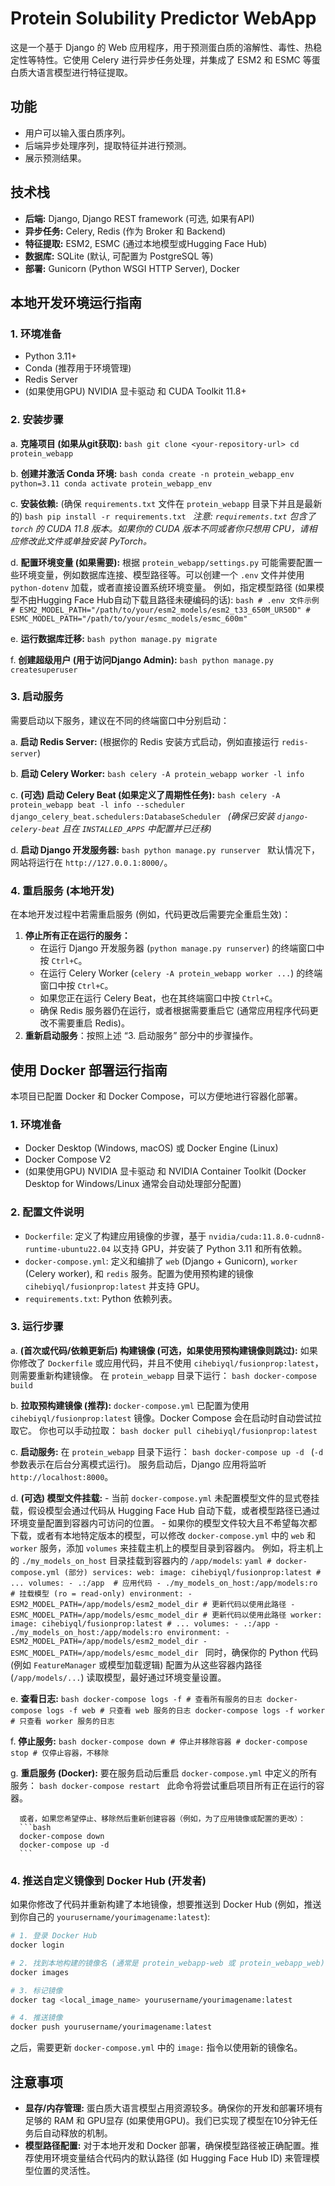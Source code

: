 # Protein Solubility Predictor WebApp

这是一个基于 Django 的 Web 应用程序，用于预测蛋白质的溶解性、毒性、热稳定性等特性。它使用 Celery 进行异步任务处理，并集成了 ESM2 和 ESMC 等蛋白质大语言模型进行特征提取。

## 功能

- 用户可以输入蛋白质序列。
- 后端异步处理序列，提取特征并进行预测。
- 展示预测结果。

## 技术栈

- **后端:** Django, Django REST framework (可选, 如果有API)
- **异步任务:** Celery, Redis (作为 Broker 和 Backend)
- **特征提取:** ESM2, ESMC (通过本地模型或Hugging Face Hub)
- **数据库:** SQLite (默认, 可配置为 PostgreSQL 等)
- **部署:** Gunicorn (Python WSGI HTTP Server), Docker

## 本地开发环境运行指南

### 1. 环境准备

- Python 3.11+
- Conda (推荐用于环境管理)
- Redis Server
- (如果使用GPU) NVIDIA 显卡驱动 和 CUDA Toolkit 11.8+

### 2. 安装步骤

   a. **克隆项目 (如果从git获取):**
      ```bash
      git clone <your-repository-url>
      cd protein_webapp 
      ```

   b. **创建并激活 Conda 环境:**
      ```bash
      conda create -n protein_webapp_env python=3.11
      conda activate protein_webapp_env
      ```

   c. **安装依赖:**
      (确保 `requirements.txt` 文件在 `protein_webapp` 目录下并且是最新的)
      ```bash
      pip install -r requirements.txt
      ```
      *注意: `requirements.txt` 包含了 `torch` 的 CUDA 11.8 版本。如果你的 CUDA 版本不同或者你只想用 CPU，请相应修改此文件或单独安装 PyTorch。*

   d. **配置环境变量 (如果需要):**
      根据 `protein_webapp/settings.py` 可能需要配置一些环境变量，例如数据库连接、模型路径等。可以创建一个 `.env` 文件并使用 `python-dotenv` 加载，或者直接设置系统环境变量。
      例如，指定模型路径 (如果模型不由Hugging Face Hub自动下载且路径未硬编码的话):
      ```bash
      # .env 文件示例
      # ESM2_MODEL_PATH="/path/to/your/esm2_models/esm2_t33_650M_UR50D"
      # ESMC_MODEL_PATH="/path/to/your/esmc_models/esmc_600m"
      ```

   e. **运行数据库迁移:**
      ```bash
      python manage.py migrate
      ```

   f. **创建超级用户 (用于访问Django Admin):**
      ```bash
      python manage.py createsuperuser
      ```

### 3. 启动服务

   需要启动以下服务，建议在不同的终端窗口中分别启动：

   a. **启动 Redis Server:**
      (根据你的 Redis 安装方式启动，例如直接运行 `redis-server`)

   b. **启动 Celery Worker:**
      ```bash
      celery -A protein_webapp worker -l info
      ```

   c. **(可选) 启动 Celery Beat (如果定义了周期性任务):**
      ```bash
      celery -A protein_webapp beat -l info --scheduler django_celery_beat.schedulers:DatabaseScheduler
      ```
      *(确保已安装 `django-celery-beat` 且在 `INSTALLED_APPS` 中配置并已迁移)*

   d. **启动 Django 开发服务器:**
      ```bash
      python manage.py runserver
      ```
      默认情况下，网站将运行在 `http://127.0.0.1:8000/`。

### 4. 重启服务 (本地开发)

在本地开发过程中若需重启服务 (例如，代码更改后需要完全重启生效)：

1.  **停止所有正在运行的服务：**
    *   在运行 Django 开发服务器 (`python manage.py runserver`) 的终端窗口中按 `Ctrl+C`。
    *   在运行 Celery Worker (`celery -A protein_webapp worker ...`) 的终端窗口中按 `Ctrl+C`。
    *   如果您正在运行 Celery Beat，也在其终端窗口中按 `Ctrl+C`。
    *   确保 Redis 服务器仍在运行，或者根据需要重启它 (通常应用程序代码更改不需要重启 Redis)。
2.  **重新启动服务**：按照上述 “3. 启动服务” 部分中的步骤操作。

## 使用 Docker 部署运行指南

本项目已配置 Docker 和 Docker Compose，可以方便地进行容器化部署。

### 1. 环境准备

- Docker Desktop (Windows, macOS) 或 Docker Engine (Linux)
- Docker Compose V2
- (如果使用GPU) NVIDIA 显卡驱动 和 NVIDIA Container Toolkit (Docker Desktop for Windows/Linux 通常会自动处理部分配置)

### 2. 配置文件说明

- `Dockerfile`: 定义了构建应用镜像的步骤，基于 `nvidia/cuda:11.8.0-cudnn8-runtime-ubuntu22.04` 以支持 GPU，并安装了 Python 3.11 和所有依赖。
- `docker-compose.yml`: 定义和编排了 `web` (Django + Gunicorn), `worker` (Celery worker), 和 `redis` 服务。配置为使用预构建的镜像 `cihebiyql/fusionprop:latest` 并支持 GPU。
- `requirements.txt`: Python 依赖列表。

### 3. 运行步骤

   a. **(首次或代码/依赖更新后) 构建镜像 (可选，如果使用预构建镜像则跳过):**
      如果你修改了 `Dockerfile` 或应用代码，并且不使用 `cihebiyql/fusionprop:latest`，则需要重新构建镜像。
      在 `protein_webapp` 目录下运行：
      ```bash
      docker-compose build
      ```

   b. **拉取预构建镜像 (推荐):**
      `docker-compose.yml` 已配置为使用 `cihebiyql/fusionprop:latest` 镜像。Docker Compose 会在启动时自动尝试拉取它。
      你也可以手动拉取：
      ```bash
      docker pull cihebiyql/fusionprop:latest
      ```

   c. **启动服务:**
      在 `protein_webapp` 目录下运行：
      ```bash
      docker-compose up -d
      ```
      (`-d` 参数表示在后台分离模式运行)。
      服务启动后，Django 应用将监听 `http://localhost:8000`。

   d. **(可选) 模型文件挂载:**
      - 当前 `docker-compose.yml` 未配置模型文件的显式卷挂载，假设模型会通过代码从 Hugging Face Hub 自动下载，或者模型路径已通过环境变量配置到容器内可访问的位置。
      - 如果你的模型文件较大且不希望每次都下载，或者有本地特定版本的模型，可以修改 `docker-compose.yml` 中的 `web` 和 `worker` 服务，添加 `volumes` 来挂载主机上的模型目录到容器内。
      例如，将主机上的 `./my_models_on_host` 目录挂载到容器内的 `/app/models`:
      ```yaml
      # docker-compose.yml (部分)
      services:
        web:
          image: cihebiyql/fusionprop:latest
          # ...
          volumes:
            - .:/app  # 应用代码
            - ./my_models_on_host:/app/models:ro # 挂载模型 (ro = read-only)
          environment:
            - ESM2_MODEL_PATH=/app/models/esm2_model_dir # 更新代码以使用此路径
            - ESMC_MODEL_PATH=/app/models/esmc_model_dir # 更新代码以使用此路径
        worker:
          image: cihebiyql/fusionprop:latest
          # ...
          volumes:
            - .:/app
            - ./my_models_on_host:/app/models:ro
          environment:
            - ESM2_MODEL_PATH=/app/models/esm2_model_dir
            - ESMC_MODEL_PATH=/app/models/esmc_model_dir
      ```
      同时，确保你的 Python 代码 (例如 `FeatureManager` 或模型加载逻辑) 配置为从这些容器内路径 (`/app/models/...`) 读取模型，最好通过环境变量设置。

   e. **查看日志:**
      ```bash
      docker-compose logs -f # 查看所有服务的日志
      docker-compose logs -f web # 只查看 web 服务的日志
      docker-compose logs -f worker # 只查看 worker 服务的日志
      ```

   f. **停止服务:**
      ```bash
      docker-compose down # 停止并移除容器
      # docker-compose stop # 仅停止容器，不移除
      ```

   g. **重启服务 (Docker):**
      要在服务启动后重启 `docker-compose.yml` 中定义的所有服务：
      ```bash
      docker-compose restart
      ```
      此命令将尝试重启项目所有正在运行的容器。

      或者，如果您希望停止、移除然后重新创建容器（例如，为了应用镜像或配置的更改）：
      ```bash
      docker-compose down
      docker-compose up -d
      ```

### 4. 推送自定义镜像到 Docker Hub (开发者)

   如果你修改了代码并重新构建了本地镜像，想要推送到 Docker Hub (例如，推送到你自己的 `yourusername/yourimagename:latest`):
   ```bash
   # 1. 登录 Docker Hub
   docker login
   
   # 2. 找到本地构建的镜像名 (通常是 protein_webapp-web 或 protein_webapp_web)
   docker images
   
   # 3. 标记镜像
   docker tag <local_image_name> yourusername/yourimagename:latest
   
   # 4. 推送镜像
   docker push yourusername/yourimagename:latest
   ```
   之后，需要更新 `docker-compose.yml` 中的 `image:` 指令以使用新的镜像名。

## 注意事项

- **显存/内存管理:** 蛋白质大语言模型占用资源较多。确保你的开发和部署环境有足够的 RAM 和 GPU显存 (如果使用GPU)。我们已实现了模型在10分钟无任务后自动释放的机制。
- **模型路径配置:** 对于本地开发和 Docker 部署，确保模型路径被正确配置。推荐使用环境变量结合代码内的默认路径 (如 Hugging Face Hub ID) 来管理模型位置的灵活性。 